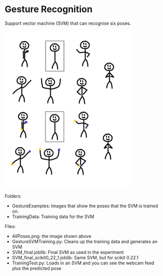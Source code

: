 # Gesture Recognition
Support vector machine (SVM) that can recognise six poses.

<img src="https://github.com/IsaiahvH/HRI-Dance-Project/blob/main/GestureRecognition/AllPoses.png" height="500">

Folders:
* GestureExamples: Images that show the poses that the SVM is trained on.
* TrainingData: Training data for the SVM

Files:
* AllPoses.png: the image shown above
* GestureSVMTraining.py: Cleans up the training data and generates an SVM
* SVM_final.joblib: Final SVM as used in the experiment
* SVM_final_scikit0_22_1.joblib: Same SVM, but for scikit 0.22.1
* TrainingTest.py: Loads in an SVM and you can see the webcam feed plus the predicted pose
